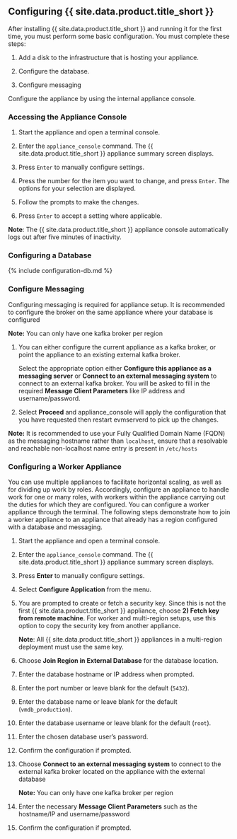 ## Configuring {{ site.data.product.title_short }}

After installing {{ site.data.product.title_short }} and running it for the first
time, you must perform some basic configuration. You must complete these steps:

1.  Add a disk to the infrastructure that is hosting your appliance.

2.  Configure the database.

3.  Configure messaging

Configure the appliance by using the internal appliance console.

### Accessing the Appliance Console

1.  Start the appliance and open a terminal console.

2.  Enter the `appliance_console` command. The {{ site.data.product.title_short }} appliance
    summary screen displays.

3.  Press `Enter` to manually configure settings.

4.  Press the number for the item you want to change, and press `Enter`.
    The options for your selection are displayed.

5.  Follow the prompts to make the changes.

6.  Press `Enter` to accept a setting where applicable.

**Note**: The {{ site.data.product.title_short }} appliance console automatically logs out after five minutes of inactivity.

### Configuring a Database

{% include configuration-db.md %}

### Configure Messaging

Configuring messaging is required for appliance setup. It is recommended to configure the broker on the same appliance where your database is configured

**Note:** You can only have one kafka broker per region

1. You can either configure the current appliance as a kafka broker, or point the
   appliance to an existing external kafka broker.

   Select the appropriate option either
   **Configure this appliance as a messaging server** or
   **Connect to an external messaging system**
   to connect to an external kafka broker.  You will be asked to fill in the
   required **Message Client Parameters** like IP address and username/password.

2. Select **Proceed** and appliance_console will apply the configuration that you have
   requested then restart evmserverd to pick up the changes.

**Note:** It is recommended to use your Fully Qualified Domain Name (FQDN) as the messaging hostname rather than `localhost`, ensure that a resolvable and reachable non-localhost name entry is present in `/etc/hosts`

### Configuring a Worker Appliance

You can use multiple appliances to facilitate horizontal scaling, as
well as for dividing up work by roles. Accordingly, configure an
appliance to handle work for one or many roles, with workers within the
appliance carrying out the duties for which they are configured. You can
configure a worker appliance through the terminal. The following steps
demonstrate how to join a worker appliance to an appliance that already
has a region configured with a database and messaging.

1.  Start the appliance and open a terminal console.

2.  Enter the `appliance_console` command. The {{ site.data.product.title_short }} appliance
    summary screen displays.

3.  Press **Enter** to manually configure settings.

4.  Select **Configure Application** from the menu.

5.  You are prompted to create or fetch a security key. Since this is
    not the first {{ site.data.product.title_short }} appliance, choose **2) Fetch key from
    remote machine**. For worker and multi-region setups, use this
    option to copy the security key from another appliance.

    **Note**: All {{ site.data.product.title_short }} appliances in a multi-region deployment must use the same key.

6.  Choose **Join Region in External Database** for the database location.

7.  Enter the database hostname or IP address when prompted.

8.  Enter the port number or leave blank for the default (`5432`).

9.  Enter the database name or leave blank for the default
    (`vmdb_production`).

10. Enter the database username or leave blank for the default (`root`).

11. Enter the chosen database user’s password.

12. Confirm the configuration if prompted.

13. Choose **Connect to an external messaging system** to connect to the external kafka broker located on the appliance with the external database

    **Note:** You can only have one kafka broker per region

14. Enter the necessary **Message Client Parameters** such as the hostname/IP and username/password

15. Confirm the configuration if prompted.
